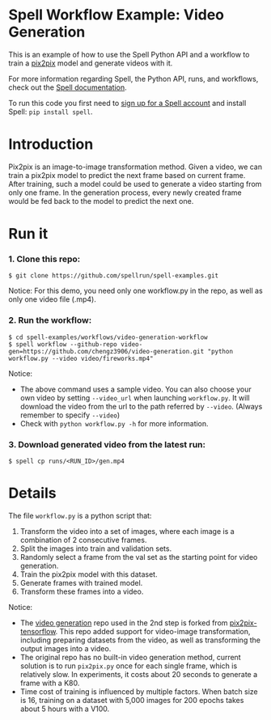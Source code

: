 # Spell Workflow Example: Video Generation
This is an example of how to use the Spell Python API and a workflow to train a [pix2pix](https://github.com/affinelayer/pix2pix-tensorflow) model and generate videos with it.

For more information regarding Spell, the Python API, runs, and workflows,
check out the [Spell documentation](https://spell.run/docs).

To run this code you first need to [sign up for a Spell account](https://web.spell.run/register)
and install Spell: `pip install spell`.

# Introduction
Pix2pix is an image-to-image transformation method. Given a video, we can train a pix2pix model to predict the next frame based on current frame. After training, such a model could be used to generate a video starting from only one frame. In the generation process, every newly created frame would be fed back to the model to predict the next one.

# Run it

### 1. Clone this repo:
```ShellSession
$ git clone https://github.com/spellrun/spell-examples.git
```
Notice: For this demo, you need only one workflow.py in the repo, as well as only one video file (.mp4).

### 2. Run the workflow:
```ShellSession
$ cd spell-examples/workflows/video-generation-workflow
$ spell workflow --github-repo video-gen=https://github.com/chengz3906/video-generation.git "python workflow.py --video video/fireworks.mp4"
```
Notice: 
* The above command uses a sample video. You can also choose your own video by setting `--video_url` when launching `workflow.py`. It will download the video from the url to the path referred by `--video`. (Always remember to specify `--video`)
* Check with `python workflow.py -h` for more information.

### 3. Download generated video from the latest run:
```ShellSession
$ spell cp runs/<RUN_ID>/gen.mp4
```

# Details

The file `workflow.py` is a python script that:
1. Transform the video into a set of images, where each image is a combination of 2 consecutive frames.
2. Split the images into train and validation sets.
3. Randomly select a frame from the val set as the starting point for video generation.
4. Train the pix2pix model with this dataset.
5. Generate frames with trained model.
6. Transform these frames into a video.

Notice:
* The [video generation](https://github.com/chengz3906/video-generation) repo used in the 2nd step is forked from [pix2pix-tensorflow](https://github.com/affinelayer/pix2pix-tensorflow). This repo added support for video-image transformation, including preparing datasets from the video, as well as transforming the output images into a video. 
* The original repo has no built-in video generation method, current solution is to run `pix2pix.py` once for each single frame, which is relatively slow. In experiments, it costs about 20 seconds to generate a frame with a K80. 
* Time cost of training is influenced by multiple factors. When batch size is 16, training on a dataset with 5,000 images for 200 epochs takes about 5 hours with a V100.
